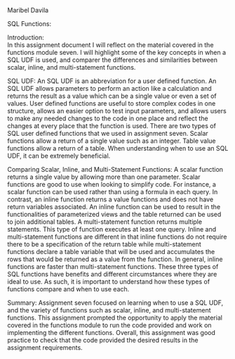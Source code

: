 Maribel Davila



SQL Functions:

Introduction:  
In this assignment document I will reflect on the material covered in the functions module seven. I will highlight some of the key concepts in when a SQL UDF is used, and comparer the differences and similarities between scalar, inline, and multi-statement functions. 

SQL UDF:
An SQL UDF is an abbreviation for a user defined function. An SQL UDF allows parameters to perform an action like a calculation and returns the result as a value which can be a single value or even a set of values. User defined functions are useful to store complex codes in one structure, allows an easier option to test input parameters, and allows users to make any needed changes to the code in one place and reflect the changes at every place that the function is used. There are two types of SQL user defined functions that we used in assignment seven. Scalar functions allow a return of a single value such as an integer. Table value functions allow a return of a table. When understanding when to use an SQL UDF, it can be extremely beneficial.

Comparing Scalar, Inline, and Multi-Statement Functions:
A scalar function returns a single value by allowing more than one parameter. Scalar functions are good to use when looking to simplify code. For instance, a scalar function can be used rather than using a formula in each query. In contrast, an inline function returns a value functions and does not have return variables associated. An inline function can be used to result in the functionalities of parameterized views and the table returned can be used to join additional tables. A multi-statement function returns multiple statements. This type of function executes at least one query. Inline and multi-statement functions are different in that inline functions do not require there to be a specification of the return table while multi-statement functions declare a table variable that will be used and accumulates the rows that would be returned as a value from the function. In general, inline functions are faster than multi-statement functions. These three types of SQL functions have benefits and different circumstances where they are ideal to use. As such, it is important to understand how these types of functions compare and when to use each. 

Summary:
Assignment seven focused on learning when to use a SQL UDF, and the variety of functions such as scalar, inline, and multi-statement functions. This assignment prompted the opportunity to apply the material covered in the functions module to run the code provided and work on implementing the different functions. Overall, this assignment was good practice to check that the code provided the desired results in the assignment requirements. 
